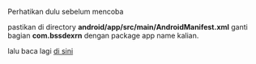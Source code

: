 Perhatikan dulu sebelum mencoba

pastikan di directory <b>android/app/src/main/AndroidManifest.xml</b> ganti bagian <b>com.bssdexrn</b> dengan package app name kalian.

lalu baca lagi <a href="https://github.com/vmurin/react-native-azure-auth" target="_blank">di sini</a> 
